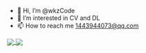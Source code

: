 - 👋 Hi, I’m @wkzCode
- 👀 I’m interested in CV and DL
- 📫 How to reach me 1443944073@qq.com  
<a href="https://github.com/anuraghazra/github-readme-stats">
  <img align="center" src="https://github-readme-stats.vercel.app/api?username=wkzCode&show_icons=true" />
</a>
<a href="https://github.com/anuraghazra/github-readme-stats">
  <img align="center" src="https://github-readme-stats.vercel.app/api/top-langs/?username=wkzCode" />
</a>
<!---
[![Anurag's GitHub stats](https://github-readme-stats.vercel.app/api?username=wkzCode&show_icons=true)](https://github.com/anuraghazra/github-readme-stats)
[![Top Langs](https://github-readme-stats.vercel.app/api/top-langs/?username=wkzCode)](https://github.com/anuraghazra/github-readme-stats)
<!---
wkzCode/wkzCode is a ✨ special ✨ repository because its `README.md` (this file) appears on your GitHub profile.
You can click the Preview link to take a look at your changes.
--->
